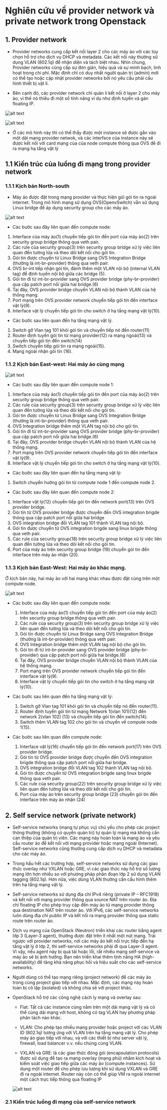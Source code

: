 # Nghiên cứu về provider network và private network trong Openstack
## 1. Provider network

 - Provider networks cung cấp kết nối layer 2 cho các máy ảo với các tùy chọn hỗ trợ cho dịch vụ DHCP và metadata. Các kết nối này thường sử dụng VLAN (802.1q) để nhận diện và tách biệt nhau. Nhìn chung, Provider networks cũng cấp sự đơn giản, hiệu quả và sự minh bạch, linh hoạt trong chi phí. Mặc định chỉ có duy nhất người quản trị (admin) mới có thể tạo hoặc cập nhật provider networks bởi nó yêu cầu phải cấu hình thiết bị vật lí.

 - Bên cạnh đó, các provider network chỉ quản lí kết nối ở layer 2 cho máy ảo, vì thế nó thiếu đi một số tính năng ví dụ như định tuyến và gán floating IP.

  ![alt text](image/provider-network1.png)

  ![alt text](image/provider-network2.png)

 - Ở các mô hình này thì có thể thấy được một instance sẽ được gắn vào một dải mạng provider netwok, và các interface của instance này sẽ được kết nối với card mạng của của node compute thông qua OVS để đi ra mạng hạ tầng vật lý 

 ## 1.1 Kiến trúc của luồng đi mạng trong provider network
 ### 1.1.1 Kịch bản North-south 
 - Máy ảo được đặt trong mạng provider và thực hiện gửi gói tin ra ngoài internet. Trong mô hình mạng sử dụng OVS(OpenvSwitch) vẫn sử dụng Linux bridge để áp dụng security group cho các máy ảo.
  
 ![alt text](image/provider-network3.png)
- Các bước sau đây liên quan đến compute node:

 1. Interface của máy ảo(1) chuyển tiếp gói tin đến port của máy ảo(2) trên security group bridge thông qua veth pair.
 2. Các rule của security group(3) trên security group bridge xử lý việc liên quan đến tường lửa và theo dõi kết nối cho gói tin.
 3. Gói tin được chuyển từ Linux Bridge sang OVS Integration Bridge (thường là int-br-provider) thông qua veth pair.
 4. OVS br-int tiếp nhận gói tin, đánh thêm một VLAN nội bộ (internal VLAN tag) để định tuyến nội bộ giữa các bridge (5).
 5. Gói tin đi từ int-br-provider sang OVS provider bridge (phy-br-provider) qua cặp patch port nối giữa hai bridge.(6)
 6. Tại đây, OVS provider bridge chuyển VLAN nội bộ thành VLAN của hệ thống mạng.
 7. Port mạng trên OVS provider network chuyển tiếp gói tin đến interface vật lý(9).
 8. Interface vật lý chuyển tiếp gói tin cho switch ở hạ tầng mạng vật lý(10).

 - Các bước sau liên quan đến hạ tầng mạng vật lý.

 1. Switch gỡ Vlan tag 101 khỏi gói tin và chuyển tiếp nó đến router(11)
 2. Router định tuyến gói tin từ mạng provider(12) ra mạng ngoài(13) và chuyển tiếp gói tin đến switch(14)
 3. Switch chuyển tiếp gói tin ra mạng ngoài(15).
 4. Mạng ngoài nhận gói tin (16).

### 1.1.2 Kịch bản East-west: Hai máy ảo cùng mạng 

  ![alt text](image/provider-network4.png)

 - Các bước sau đây liên quan đến compute node 1:

  1. Interface của máy ảo(1) chuyển tiếp gói tin đến port của máy ảo(2) trên security group bridge thông qua veth pair.
  2. Các rule của security group(3) trên security group bridge xử lý việc liên quan đến tường lửa và theo dõi kết nối cho gói tin.
  3. Gói tin được chuyển từ Linux Bridge sang OVS Integration Bridge (thường là int-br-provider) thông qua veth pair.
  4. OVS Integration bridge thêm một VLAN tag nội bộ cho gói tin.
  5. Gói tin đi từ int-br-provider sang OVS provider bridge (phy-br-provider) qua cặp patch port nối giữa hai bridge.(6)
  6. Tại đây, OVS provider bridge chuyển VLAN nội bộ thành VLAN của hệ thống mạng.
  7. Port mạng trên OVS provider network chuyển tiếp gói tin đến interface vật lý(9).
  8. Interface vật lý chuyển tiếp gói tin cho switch ở hạ tầng mạng vật lý(10).
 - Các bước sau đây liên quan đến hạ tầng mạng vật lý:

  1. Switch chuyển hướng gói tin từ compute node 1 đến compute node 2.
 - Các bước sau đây liên quan đến compute node 2:

  1. Interface vật lý(12) chuyển tiếp gói tin đến network port(13) trên OVS provider bridge.
  2. Gói tin từ OVS provider bridge được chuyển đến OVS integration brigde thông qua cặp patch port nối giữa hai bridge
  3. OVS integration bridge đổi VLAN tag 101 thành VLAN tag nội bộ.
  4. Gói tin được chuyển từ OVS integration brigde sang linux brigde thông qua veth pair.
  5. Các rule của security group(18) trên security group bridge xử lý việc liên quan đến tường lửa và theo dõi kết nối cho gói tin.
  6. Port của máy ảo trên security group bridge (19) chuyển gói tin đến interface trên máy ảo nhận (20). 

### 1.1.3 Kịch bản East-West: Hai máy ảo khác mạng.
Ở kịch bản này, hai máy ảo với hai mạng khác nhau được đặt cùng trên một compute node.

 ![alt text](image/provider-network5.png)

- Các bước sau đây liên quan đến compute node:
  1. Interface của máy ảo(1) chuyển tiếp gói tin đến port của máy ảo(2) trên security group bridge thông qua veth pair.
  2. Các rule của security group(3) trên security group bridge xử lý việc liên quan đến tường lửa và theo dõi kết nối cho gói tin.
  3. Gói tin được chuyển từ Linux Bridge sang OVS Integration Bridge (thường là int-br-provider) thông qua veth pair.
  4. OVS Integration bridge thêm một VLAN tag nội bộ cho gói tin.
  5. Gói tin đi từ int-br-provider sang OVS provider bridge (phy-br-provider) qua cặp patch port nối giữa hai bridge.(6)
  6. Tại đây, OVS provider bridge chuyển VLAN nội bộ thành VLAN của hệ thống mạng.
  7. Port mạng trên OVS provider network chuyển tiếp gói tin đến interface vật lý(9).
  8. Interface vật lý chuyển tiếp gói tin cho switch ở hạ tầng mạng vật lý(10).

- Các bước sau liên quan đến hạ tầng mạng vật lý:

  1. Switch gỡ Vlan tag 101 khỏi gói tin và chuyển tiếp nó đến router(11).
  2. Router định tuyến gói tin từ mạng Network 1(vlan 101)(12) đến network 2(vlan 102) (13) và chuyển tiếp gói tin đến switch(14).
  3. Switch thêm VLAN tag 102 cho gói tin và chuyển về compute node 1(15).

- Các bước sau liên quan đến compute node:

  1. Interface vật lý(16) chuyển tiếp gói tin đến network port(17) trên OVS provider bridge.
  2. Gói tin từ OVS provider bridge được chuyển đến OVS integration brigde thông qua cặp patch port nối giữa hai bridge.
  3. OVS integration bridge đổi VLAN tag 102 thành VLAN tag nội bộ.
  4. Gói tin được chuyển từ OVS integration brigde sang linux brigde thông qua veth pair.
  5. Các rule của security group(22) trên security group bridge xử lý việc liên quan đến tường lửa và theo dõi kết nối cho gói tin.
  6. Port của máy ảo trên security group bridge (23) chuyển gói tin đến interface trên máy ảo nhận (24)

## 2. Self service network (private network)

 - Self-service networks (mạng tự phục vụ) chủ yếu cho phép các project thông thường (không có quyền quản trị) tự quản lý mạng mà không cần can thiệp của quản trị viên. Các mạng này hoàn toàn là mạng ảo và yêu cầu router ảo để kết nối với mạng provider hoặc mạng ngoài (Internet). Self-service networks cũng thường cung cấp dịch vụ DHCP và metadata cho các máy ảo.

 - Trong hầu hết các trường hợp, self-service networks sử dụng các giao thức overlay như VXLAN hoặc GRE, vì các giao thức này hỗ trợ số lượng mạng lớn hơn nhiều so với phương pháp phân đoạn lớp 2 sử dụng VLAN tagging (802.1q). Hơn nữa, việc dùng VLAN thường cần cấu hình thêm trên hạ tầng mạng vật lý.

 - Self-service networks sử dụng địa chỉ IPv4 riêng (private IP – RFC1918) và kết nối với mạng provider thông qua source NAT trên router ảo. Địa chỉ floating IP cho phép truy cập đến máy ảo từ mạng provider thông qua destination NAT trên router ảo. Với IPv6, các self-service networks luôn dùng địa chỉ public IP và kết nối ra mạng provider thông qua static route trên router ảo.

 - Dịch vụ mạng của OpenStack (Neutron) triển khai các router bằng agent lớp 3 (Layer-3 agent), thường được đặt trên ít nhất một nút mạng. Trái ngược với provider networks, nơi các máy ảo kết nối trực tiếp đến hạ tầng vật lý ở lớp 2, thì self-service networks phải đi qua Layer-3 agent. Vì vậy, nếu agent này bị quá tải hoặc lỗi, rất nhiều mạng self-service và máy ảo sẽ bị ảnh hưởng. Bạn nên triển khai thêm tính năng HA (high-availability) để tăng khả năng phục hồi và hiệu suất cho các self-service networks.

 - Người dùng có thể tạo mạng riêng (project network) để các máy ảo trong cùng project giao tiếp với nhau. Mặc định, các mạng này hoàn toàn bị cô lập (isolated) và không chia sẻ với project khác.

 - OpenStack hỗ trợ các công nghệ cách ly mạng và overlay sau:

   + Flat: Tất cả các instance cùng nằm trên một dải mạng vật lý và có thể cùng dải mạng với host, không có tag VLAN hay phương pháp phân tách nào khác.

   + VLAN: Cho phép tạo nhiều mạng provider hoặc project với các VLAN ID (802.1q) tương ứng với VLAN trên hạ tầng mạng vật lý. Cho phép máy ảo giao tiếp với nhau, và với các thiết bị như server vật lý, firewall, load balancer v.v. nếu chúng cùng VLAN.

   + VXLAN và GRE: là các giao thức đóng gói (encapsulation protocols) được sử dụng để tạo ra mạng overlay (mạng phủ) nhằm kích hoạt và kiểm soát việc giao tiếp giữa các máy ảo (compute instances). Sử dụng một router để cho phép lưu lượng khi sử dụng VXLAN và GRE đi ra ngoài internet. Router này còn có thể giúp VM ra ngoài internet một cách trực tiếp thông qua floating IP 
  
   ![alt text](image/self-service-network.png)

### 2.1 Kiến trúc luồng đi mạng của self-service network

